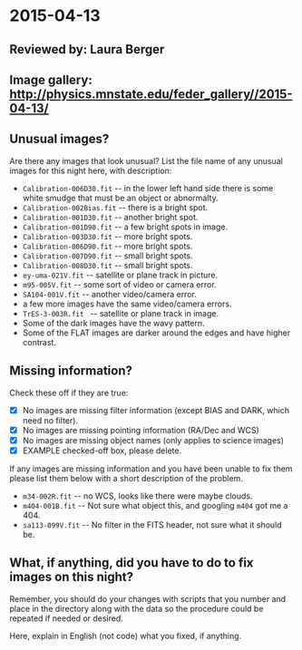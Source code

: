 # 2015-04-13

## Reviewed by:   Laura Berger

## Image gallery: http://physics.mnstate.edu/feder_gallery//2015-04-13/
## Unusual images?

Are there any images that look unusual? List the file name of any unusual images for this night here, with description:

+ `Calibration-006D30.fit` -- in the lower left hand side there is some white smudge that must be an object or abnormalty.
+ `Calibration-002Bias.fit` -- there is a bright spot.
+ `Calibration-001D30.fit` -- another bright spot.
+ `Calibration-001D90.fit` -- a few bright spots in image.
+ `Calibration-003D30.fit` -- more bright spots.
+ `Calibration-006D90.fit` -- more bright spots.
+ `Calibration-007D90.fit` -- small bright spots.
+ `Calibration-008D30.fit` -- small bright spots.
+ `ey-uma-021V.fit` -- satellite or plane track in picture.
+ `m95-005V.fit` -- some sort of video or camera error.
+ `SA104-001V.fit` -- another video/camera error.
+ a few more images have the same video/camera errors.
+ `TrES-3-003R.fit ` -- satellite or plane track in image.
+ Some of the dark images have the wavy pattern.
+ Some of the FLAT images are darker around the edges and have higher contrast.

## Missing information?

Check these off if they are true:

- [x] No images are missing filter information (except BIAS and DARK, which need no filter).
- [x] No images are missing pointing information (RA/Dec and WCS)
- [x] No images are missing object names (only applies to science images)
- [x] EXAMPLE checked-off box, please delete.

If any images are missing information and you have been unable to fix them please list
them below with a short description of the problem.

+ `m34-002R.fit` -- no WCS, looks like there were maybe clouds.
+ `m404-001B.fit` -- Not sure what object this, and googling `m404` got me a 404.
+ `sa113-099V.fit` -- No filter in the FITS header, not sure what it should be.

## What, if anything, did you have to do to fix images on this night?

Remember, you should do your changes with scripts that you number and place in the
directory along with the data so the procedure could be repeated if needed or
desired.

Here, explain in English (not code) what you fixed, if anything.
